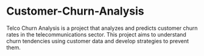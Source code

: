 # Customer-Churn-Analysis
Telco Churn Analysis is a project that analyzes and predicts customer churn rates in the telecommunications sector. This project aims to understand churn tendencies using customer data and develop strategies to prevent them.
